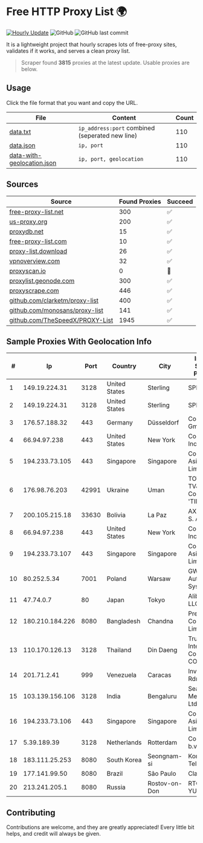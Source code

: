 
# Free HTTP Proxy List 🌍

[![Hourly Update](https://github.com/mertguvencli/http-proxy-list/actions/workflows/main.yml/badge.svg?branch=main)](https://github.com/mertguvencli/http-proxy-list/actions/workflows/main.yml)
![GitHub](https://img.shields.io/github/license/mertguvencli/http-proxy-list)
![GitHub last commit](https://img.shields.io/github/last-commit/mertguvencli/http-proxy-list)

It is a lightweight project that hourly scrapes lots of free-proxy sites, validates if it works, and serves a clean proxy list.


> Scraper found **3815** proxies at the latest update. Usable proxies are below.

## Usage

Click the file format that you want and copy the URL.


|File|Content|Count|
|----|-------|-----|
|[data.txt](https://raw.githubusercontent.com/mertguvencli/http-proxy-list/main/proxy-list/data.txt)|`ip_address:port` combined (seperated new line)|110|
|[data.json](https://raw.githubusercontent.com/mertguvencli/http-proxy-list/main/proxy-list/data.json)|`ip, port`|110|
|[data-with-geolocation.json](https://raw.githubusercontent.com/mertguvencli/http-proxy-list/main/proxy-list/data-with-geolocation.json)|`ip, port, geolocation`|110|

## Sources

|Source|Found Proxies|Succeed|
|------|-------------|-------|
|[free-proxy-list.net](https://free-proxy-list.net)|300|✅|
|[us-proxy.org](https://www.us-proxy.org)|200|✅|
|[proxydb.net](http://proxydb.net)|15|✅|
|[free-proxy-list.com](https://free-proxy-list.com/?page=&port=&type%5B%5D=http&type%5B%5D=https&up_time=0&search=Search)|10|✅|
|[proxy-list.download](https://www.proxy-list.download/HTTP)|26|✅|
|[vpnoverview.com](https://vpnoverview.com/privacy/anonymous-browsing/free-proxy-servers)|32|✅|
|[proxyscan.io](https://www.proxyscan.io)|0|🚫|
|[proxylist.geonode.com](https://proxylist.geonode.com/api/proxy-list?limit=300&page=1&sort_by=lastChecked&sort_type=desc&protocols=http,https)|300|✅|
|[proxyscrape.com](https://api.proxyscrape.com/v2/?request=displayproxies&protocol=http&timeout=10000&country=all&ssl=all&anonymity=all)|446|✅|
|[github.com/clarketm/proxy-list](https://raw.githubusercontent.com/clarketm/proxy-list/master/proxy-list-raw.txt)|400|✅|
|[github.com/monosans/proxy-list](https://raw.githubusercontent.com/monosans/proxy-list/main/proxies/http.txt)|141|✅|
|[github.com/TheSpeedX/PROXY-List](https://raw.githubusercontent.com/TheSpeedX/PROXY-List/master/http.txt)|1945|✅|


## Sample Proxies With Geolocation Info

|#|Ip|Port|Country|City|Internet Service Provider|
|-|--|----|-------|----|-------------------------|
|1|149.19.224.31|3128|United States|Sterling|SPRINT|
|2|149.19.224.31|3128|United States|Sterling|SPRINT|
|3|176.57.188.32|443|Germany|Düsseldorf|Contabo GmbH|
|4|66.94.97.238|443|United States|New York|Contabo Inc.|
|5|194.233.73.105|443|Singapore|Singapore|Contabo Asia Private Limited|
|6|176.98.76.203|42991|Ukraine|Uman|TOV TV&Radio Company 'TIM'|
|7|200.105.215.18|33630|Bolivia|La Paz|AXS Bolivia S. A.|
|8|66.94.97.238|443|United States|New York|Contabo Inc.|
|9|194.233.73.107|443|Singapore|Singapore|Contabo Asia Private Limited|
|10|80.252.5.34|7001|Poland|Warsaw|GWNET Autonomus System|
|11|47.74.0.7|80|Japan|Tokyo|Alibaba.com LLC|
|12|180.210.184.226|8080|Bangladesh|Chandna|Premium Connectivity Limited|
|13|110.170.126.13|3128|Thailand|Din Daeng|True Internet Corporation CO. Ltd.|
|14|201.71.2.41|999|Venezuela|Caracas|Inversiones Rdn3 C.A|
|15|103.139.156.106|3128|India|Bengaluru|Seans Media Pvt Ltd|
|16|194.233.73.106|443|Singapore|Singapore|Contabo Asia Private Limited|
|17|5.39.189.39|3128|Netherlands|Rotterdam|ColoCenter b.v.|
|18|183.111.25.253|8080|South Korea|Seongnam-si|Korea Telecom|
|19|177.141.99.50|8080|Brazil|São Paulo|Claro S.A.|
|20|213.241.205.1|8080|Russia|Rostov-on-Don|RTCOMM-YUG|



## Contributing

Contributions are welcome, and they are greatly appreciated! Every
little bit helps, and credit will always be given.

